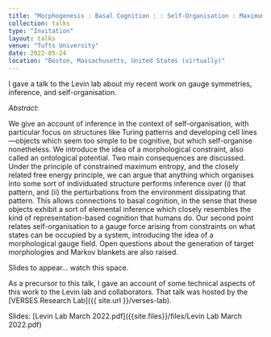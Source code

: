 ```yaml
---
title: "Morphogenesis : Basal Cognition : : Self-Organisation : Maximum Entropy"
collection: talks
type: "Invitation"
layout: talks
venue: "Tufts University"
date: 2022-05-24
location: "Boston, Massachusetts, United States (virtually)"
---
```


I gave a talk to the Levin lab about my recent work on gauge symmetries, inference, and self-organisation.

_Abstract_: 

We give an account of inference in the context of self-organisation, with particular focus on structures like Turing patterns and developing cell lines—objects which seem too simple to be cognitive, but which self-organise nonetheless. We introduce the idea of a morphological constraint, also called an ontological potential. Two main consequences are discussed. Under the principle of constrained maximum entropy, and the closely related free energy principle, we can argue that anything which organises into some sort of individuated structure performs inference over (i) that pattern, and (ii) the perturbations from the environment dissipating that pattern. This allows connections to basal cognition, in the sense that these objects exhibit a sort of elemental inference which closely resembles the kind of representation-based cognition that humans do. Our second point relates self-organisation to a gauge force arising from constraints on what states can be occupied by a system, introducing the idea of a morphological gauge field. Open questions about the generation of target morphologies and Markov blankets are also raised.

Slides to appear... watch this space.

As a precursor to this talk, I gave an account of some technical aspects of this work to the Levin lab and collaborators. That talk was hosted by the [VERSES Research Lab]({{ site.url }}/verses-lab).

Slides: [Levin Lab March 2022.pdf]({{site.files}}/files/Levin Lab March 2022.pdf)
